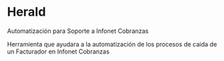 # Herald
Automatización para Soporte a Infonet Cobranzas

Herramienta que ayudara a la automatización de los procesos de caida de un Facturador en Infonet Cobranzas
